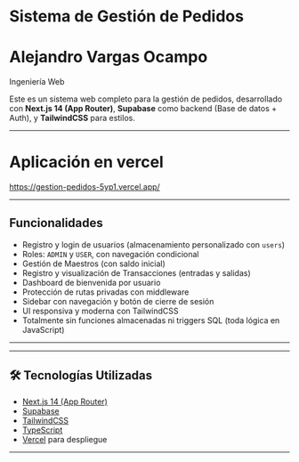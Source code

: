 # Sistema de Gestión de Pedidos

# Alejandro Vargas Ocampo  
Ingeniería Web

Este es un sistema web completo para la gestión de pedidos, desarrollado con **Next.js 14 (App Router)**, **Supabase** como backend (Base de datos + Auth), y **TailwindCSS** para estilos.

---
# Aplicación en vercel

https://gestion-pedidos-5yp1.vercel.app/

---

##  Funcionalidades

-  Registro y login de usuarios (almacenamiento personalizado con `users`)
-  Roles: `ADMIN` y `USER`, con navegación condicional
-  Gestión de Maestros (con saldo inicial)
-  Registro y visualización de Transacciones (entradas y salidas)
-  Dashboard de bienvenida por usuario
-  Protección de rutas privadas con middleware
-  Sidebar con navegación y botón de cierre de sesión
-  UI responsiva y moderna con TailwindCSS
-  Totalmente sin funciones almacenadas ni triggers SQL (toda lógica en JavaScript)

---


---

## 🛠️ Tecnologías Utilizadas

- [Next.js 14 (App Router)](https://nextjs.org/docs)
- [Supabase](https://supabase.com/)
- [TailwindCSS](https://tailwindcss.com/)
- [TypeScript](https://www.typescriptlang.org/)
- [Vercel](https://vercel.com/) para despliegue

---



